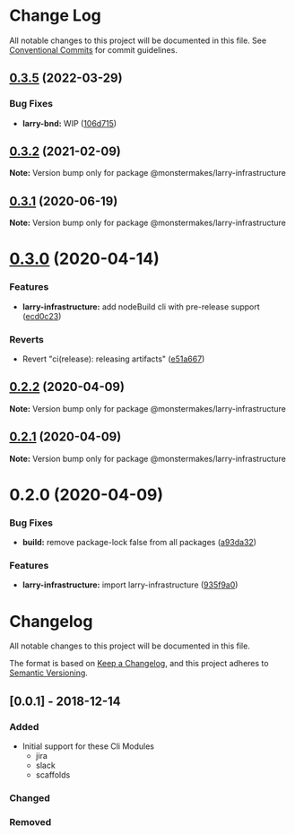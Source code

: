 # Change Log

All notable changes to this project will be documented in this file.
See [Conventional Commits](https://conventionalcommits.org) for commit guidelines.

## [0.3.5](https://github.com/monstermakes/larry-infrastructure/compare/@monstermakes/larry-infrastructure@0.3.3...@monstermakes/larry-infrastructure@0.3.5) (2022-03-29)


### Bug Fixes

* **larry-bnd:** WIP  ([106d715](https://github.com/monstermakes/larry-infrastructure/commit/106d7151437e8ffbb12f762475f5475ac7dcf39a))





## [0.3.2](https://github.com/monstermakes/larry-infrastructure/compare/@monstermakes/larry-infrastructure@0.3.1...@monstermakes/larry-infrastructure@0.3.2) (2021-02-09)

**Note:** Version bump only for package @monstermakes/larry-infrastructure





## [0.3.1](https://github.com/monstermakes/larry-infrastructure/compare/@monstermakes/larry-infrastructure@0.3.0...@monstermakes/larry-infrastructure@0.3.1) (2020-06-19)

**Note:** Version bump only for package @monstermakes/larry-infrastructure





# [0.3.0](https://github.com/monstermakes/larry-infrastructure/compare/@monstermakes/larry-infrastructure@0.2.2...@monstermakes/larry-infrastructure@0.3.0) (2020-04-14)


### Features

* **larry-infrastructure:** add nodeBuild cli with pre-release support ([ecd0c23](https://github.com/monstermakes/larry-infrastructure/commit/ecd0c23a6a56e1592cc421c2457f420e351848c5))


### Reverts

* Revert "ci(release): releasing artifacts" ([e51a667](https://github.com/monstermakes/larry-infrastructure/commit/e51a667fc8bc57afd1338725472da486025f4edd))





## [0.2.2](https://github.com/monstermakes/larry-infrastructure/compare/@monstermakes/larry-infrastructure@0.2.1...@monstermakes/larry-infrastructure@0.2.2) (2020-04-09)

**Note:** Version bump only for package @monstermakes/larry-infrastructure





## [0.2.1](https://github.com/monstermakes/larry-infrastructure/compare/@monstermakes/larry-infrastructure@0.2.0...@monstermakes/larry-infrastructure@0.2.1) (2020-04-09)

**Note:** Version bump only for package @monstermakes/larry-infrastructure





# 0.2.0 (2020-04-09)


### Bug Fixes

* **build:** remove package-lock false from all packages ([a93da32](https://github.com/monstermakes/larry-infrastructure/commit/a93da32c37446fc03ce20e01a44d71d2f2831e9d))


### Features

* **larry-infrastructure:** import larry-infrastructure ([935f9a0](https://github.com/monstermakes/larry-infrastructure/commit/935f9a0e15541b50149baf4b7715c0077519e557))





# Changelog
All notable changes to this project will be documented in this file.

The format is based on [Keep a Changelog](https://keepachangelog.com/en/1.0.0/),
and this project adheres to [Semantic Versioning](https://semver.org/spec/v2.0.0.html).

## [0.0.1] - 2018-12-14
### Added
- Initial support for these Cli Modules
	- jira
	- slack
	- scaffolds
### Changed

### Removed
